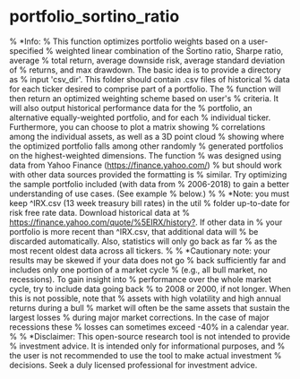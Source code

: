 # portfolio_sortino_ratio

% *Info:
%   This function optimizes portfolio weights based on a user-specified 
%   weighted linear combination of the Sortino ratio, Sharpe ratio, average 
%   total return, average downside risk, average standard deviation of 
%   returns, and max drawdown. The basic idea is to provide a directory as 
%   input 'csv_dir'. This folder should contain .csv files of historical 
%   data for each ticker desired to comprise part of a portfolio. The 
%   function will then return an optimized weighting scheme based on user's
%   criteria. It will also output historical performance data for the 
%   portfolio, an alternative equally-weighted portfolio, and for each 
%   individual ticker. Furthermore, you can choose to plot a matrix showing 
%   correlations among the individual assets, as well as a 3D point cloud 
%   showing where the optimized portfolio falls among other randomly 
%   generated portfolios on the highest-weighted dimensions. The function 
%   was designed using data from Yahoo Finance (https://finance.yahoo.com/) 
%   but should work with other data sources provided the formatting is 
%   similar. Try optimizing the sample portfolio included (with data from 
%   2006-2018) to gain a better understanding of use cases. (See example
%   below.) 
% 
% *Note: you must keep ^IRX.csv (13 week treasury bill rates) in the util 
%   folder up-to-date for risk free rate data. Download historical data at
%   <https://finance.yahoo.com/quote/%5EIRX/history?>. If other data in
%   your portfolio is more recent than ^IRX.csv, that additional data will
%   be discarded automatically. Also, statistics will only go back as far
%   as the most recent oldest data across all tickers.
% 
% *Cautionary note: your results may be skewed if your data does not go 
%   back sufficiently far and includes only one portion of a market cycle 
%   (e.g., all bull market, no recessions). To gain insight into 
%   performance over the whole market cycle, try to include data going back 
%   to 2008 or 2000, if not longer. When this is not possible, note that 
%   assets with high volatility and high annual returns during a bull 
%   market will often be the same assets that sustain the largest losses 
%   during major market corrections. In the case of major recessions these 
%   losses can sometimes exceed -40% in a calendar year.
% 
% *Disclaimer: This open-source research tool is not intended to provide 
%   investment advice. It is intended only for informational purposes, and 
%   the user is not recommended to use the tool to make actual investment 
%   decisions. Seek a duly licensed professional for investment advice.
